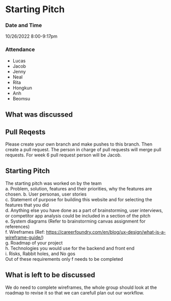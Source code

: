 # Starting Pitch 
### Date and Time
10/26/2022 8:00-9:17pm

### Attendance
- Lucas
- Jacob
- Jenny
- Neal 
- Rita
- Hongkun
- Anh
- Beomsu
## What was discussed 

## Pull Reqests
Please create your own branch and make pushes to this branch. Then create a pull request. The person in charge of pull requests will merge pull requests. For week 6 pull request person will be Jacob.

## Starting Pitch
The starting pitch was worked on by the team   
    a. Problem, solution, features and their priorities, why the features are chosen. 
    b. User personas, user stories  
    c. Statement of purpose for building this website and for selecting the features that you did  
    d. Anything else you have done as a part of brainstorming, user interviews, or competitor app analysis could be included in a section of the pitch  
    e. System diagrams (Refer to brainstorming canvas assignment for references)  
    f. Wireframes (Ref: https://careerfoundry.com/en/blog/ux-design/what-is-a-wireframe-guide/)  
    g. Roadmap of your project  
    h. Technologies you would use for the backend and front end  
    i. Risks, Rabbit holes, and No gos  
Out of these requirements only f needs to be completed

## What is left to be discussed
We do need to complete wireframes, the whole group should look at the roadmap to revise it so that we can carefull plan out our workflow.